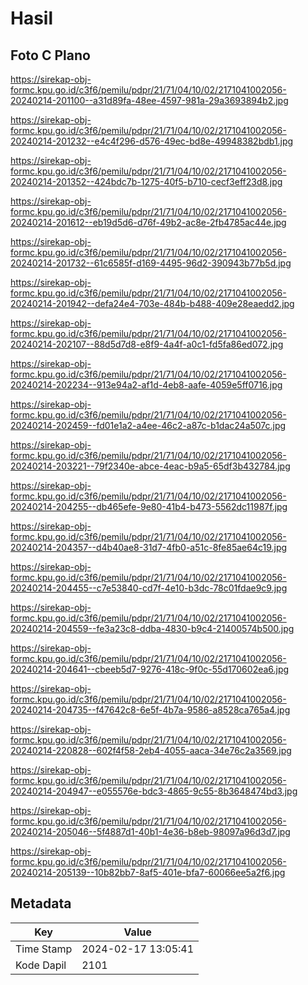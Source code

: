 # Hasil

## Foto C Plano

https://sirekap-obj-formc.kpu.go.id/c3f6/pemilu/pdpr/21/71/04/10/02/2171041002056-20240214-201100--a31d89fa-48ee-4597-981a-29a3693894b2.jpg

https://sirekap-obj-formc.kpu.go.id/c3f6/pemilu/pdpr/21/71/04/10/02/2171041002056-20240214-201232--e4c4f296-d576-49ec-bd8e-49948382bdb1.jpg

https://sirekap-obj-formc.kpu.go.id/c3f6/pemilu/pdpr/21/71/04/10/02/2171041002056-20240214-201352--424bdc7b-1275-40f5-b710-cecf3eff23d8.jpg

https://sirekap-obj-formc.kpu.go.id/c3f6/pemilu/pdpr/21/71/04/10/02/2171041002056-20240214-201612--eb19d5d6-d76f-49b2-ac8e-2fb4785ac44e.jpg

https://sirekap-obj-formc.kpu.go.id/c3f6/pemilu/pdpr/21/71/04/10/02/2171041002056-20240214-201732--61c6585f-d169-4495-96d2-390943b77b5d.jpg

https://sirekap-obj-formc.kpu.go.id/c3f6/pemilu/pdpr/21/71/04/10/02/2171041002056-20240214-201942--defa24e4-703e-484b-b488-409e28eaedd2.jpg

https://sirekap-obj-formc.kpu.go.id/c3f6/pemilu/pdpr/21/71/04/10/02/2171041002056-20240214-202107--88d5d7d8-e8f9-4a4f-a0c1-fd5fa86ed072.jpg

https://sirekap-obj-formc.kpu.go.id/c3f6/pemilu/pdpr/21/71/04/10/02/2171041002056-20240214-202234--913e94a2-af1d-4eb8-aafe-4059e5ff0716.jpg

https://sirekap-obj-formc.kpu.go.id/c3f6/pemilu/pdpr/21/71/04/10/02/2171041002056-20240214-202459--fd01e1a2-a4ee-46c2-a87c-b1dac24a507c.jpg

https://sirekap-obj-formc.kpu.go.id/c3f6/pemilu/pdpr/21/71/04/10/02/2171041002056-20240214-203221--79f2340e-abce-4eac-b9a5-65df3b432784.jpg

https://sirekap-obj-formc.kpu.go.id/c3f6/pemilu/pdpr/21/71/04/10/02/2171041002056-20240214-204255--db465efe-9e80-41b4-b473-5562dc11987f.jpg

https://sirekap-obj-formc.kpu.go.id/c3f6/pemilu/pdpr/21/71/04/10/02/2171041002056-20240214-204357--d4b40ae8-31d7-4fb0-a51c-8fe85ae64c19.jpg

https://sirekap-obj-formc.kpu.go.id/c3f6/pemilu/pdpr/21/71/04/10/02/2171041002056-20240214-204455--c7e53840-cd7f-4e10-b3dc-78c01fdae9c9.jpg

https://sirekap-obj-formc.kpu.go.id/c3f6/pemilu/pdpr/21/71/04/10/02/2171041002056-20240214-204559--fe3a23c8-ddba-4830-b9c4-21400574b500.jpg

https://sirekap-obj-formc.kpu.go.id/c3f6/pemilu/pdpr/21/71/04/10/02/2171041002056-20240214-204641--cbeeb5d7-9276-418c-9f0c-55d170602ea6.jpg

https://sirekap-obj-formc.kpu.go.id/c3f6/pemilu/pdpr/21/71/04/10/02/2171041002056-20240214-204735--f47642c8-6e5f-4b7a-9586-a8528ca765a4.jpg

https://sirekap-obj-formc.kpu.go.id/c3f6/pemilu/pdpr/21/71/04/10/02/2171041002056-20240214-220828--602f4f58-2eb4-4055-aaca-34e76c2a3569.jpg

https://sirekap-obj-formc.kpu.go.id/c3f6/pemilu/pdpr/21/71/04/10/02/2171041002056-20240214-204947--e055576e-bdc3-4865-9c55-8b3648474bd3.jpg

https://sirekap-obj-formc.kpu.go.id/c3f6/pemilu/pdpr/21/71/04/10/02/2171041002056-20240214-205046--5f4887d1-40b1-4e36-b8eb-98097a96d3d7.jpg

https://sirekap-obj-formc.kpu.go.id/c3f6/pemilu/pdpr/21/71/04/10/02/2171041002056-20240214-205139--10b82bb7-8af5-401e-bfa7-60066ee5a2f6.jpg


## Metadata

| Key        | Value               |
| ---------- | ------------------- |
| Time Stamp | 2024-02-17 13:05:41 |
| Kode Dapil | 2101                |



